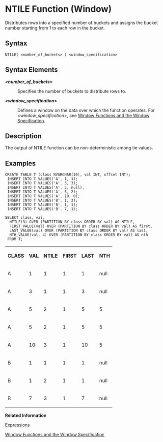 <!-- loio886723669fb34ff8b5c51eabc003cbd2 -->

# NTILE Function \(Window\)

Distributes rows into a specified number of buckets and assigns the bucket number starting from 1 to each row in the bucket.



<a name="loio886723669fb34ff8b5c51eabc003cbd2__sql_function_abs_1sql_function_abs_syntax"/>

## Syntax

```
NTILE( <number_of_buckets> ) <window_specification>
```



<a name="loio886723669fb34ff8b5c51eabc003cbd2__section_uqj_trk_d1b"/>

## Syntax Elements


<dl>
<dt><b>

*<number\_of\_buckets\>*

</b></dt>
<dd>

Specifies the number of buckets to distribute rows to.



</dd><dt><b>

*<window\_specification\>*

</b></dt>
<dd>

Defines a window on the data over which the function operates. For *<window\_specification\>*, see [Window Functions and the Window Specification](window-functions-and-the-window-specification-20a3533.md).



</dd>
</dl>



<a name="loio886723669fb34ff8b5c51eabc003cbd2__sql_function_abs_1sql_function_abs_description"/>

## Description

The output of NTILE function can be non-deterministic among tie values.



<a name="loio886723669fb34ff8b5c51eabc003cbd2__sql_function_abs_1sql_function_abs_examples"/>

## Examples

```
CREATE TABLE T (class NVARCHAR(10), val INT, offset INT);
 INSERT INTO T VALUES('A', 1, 1);
 INSERT INTO T VALUES('A', 3, 3);
 INSERT INTO T VALUES('A', 5, null);
 INSERT INTO T VALUES('A', 5, 2);
 INSERT INTO T VALUES('A', 10, 0);
 INSERT INTO T VALUES('B', 1, 3);
 INSERT INTO T VALUES('B', 1, 1);
 INSERT INTO T VALUES('B', 7, 1);

SELECT class, val,
  NTILE(3) OVER (PARTITION BY class ORDER BY val) AS NTILE,
  FIRST_VALUE(val) OVER (PARTITION BY class ORDER BY val) AS first,
  LAST_VALUE(val) OVER (PARTITION BY class ORDER BY val) AS last,
  NTH_VALUE(val, 4) OVER (PARTITION BY class ORDER BY val) AS nth
 FROM T;
```


<table>
<tr>
<th valign="top">

CLASS

</th>
<th valign="top">

VAL

</th>
<th valign="top">

NTILE

</th>
<th valign="top">

FIRST

</th>
<th valign="top">

LAST

</th>
<th valign="top">

NTH

</th>
</tr>
<tr>
<td valign="top">

A

</td>
<td valign="top">

1

</td>
<td valign="top">

1

</td>
<td valign="top">

1

</td>
<td valign="top">

1

</td>
<td valign="top">

null

</td>
</tr>
<tr>
<td valign="top">

A

</td>
<td valign="top">

3

</td>
<td valign="top">

1

</td>
<td valign="top">

1

</td>
<td valign="top">

3

</td>
<td valign="top">

null

</td>
</tr>
<tr>
<td valign="top">

A

</td>
<td valign="top">

5

</td>
<td valign="top">

2

</td>
<td valign="top">

1

</td>
<td valign="top">

5

</td>
<td valign="top">

5

</td>
</tr>
<tr>
<td valign="top">

A

</td>
<td valign="top">

5

</td>
<td valign="top">

2

</td>
<td valign="top">

1

</td>
<td valign="top">

5

</td>
<td valign="top">

5

</td>
</tr>
<tr>
<td valign="top">

A

</td>
<td valign="top">

10

</td>
<td valign="top">

3

</td>
<td valign="top">

1

</td>
<td valign="top">

10

</td>
<td valign="top">

5

</td>
</tr>
<tr>
<td valign="top">

B

</td>
<td valign="top">

1

</td>
<td valign="top">

1

</td>
<td valign="top">

1

</td>
<td valign="top">

1

</td>
<td valign="top">

null

</td>
</tr>
<tr>
<td valign="top">

B

</td>
<td valign="top">

1

</td>
<td valign="top">

2

</td>
<td valign="top">

1

</td>
<td valign="top">

1

</td>
<td valign="top">

null

</td>
</tr>
<tr>
<td valign="top">

B

</td>
<td valign="top">

7

</td>
<td valign="top">

3

</td>
<td valign="top">

1

</td>
<td valign="top">

7

</td>
<td valign="top">

null

</td>
</tr>
</table>

**Related Information**  


[Expressions](../expressions-20a4389.md "An expression is a clause that can be evaluated to return values.")

[Window Functions and the Window Specification](window-functions-and-the-window-specification-20a3533.md "Window functions allow you to perform analytic operations over a set of input rows.")

